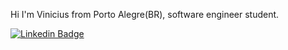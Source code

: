 Hi I'm Vinicius from Porto Alegre(BR), software engineer student.


[![Linkedin Badge](https://img.shields.io/badge/-LinkedIn-blue?https://twitter.com/guarana/status/1390063760480477185?s=19=flat-square&logo=Linkedin&logoColor=white&link=https://www.linkedin.com/in/felipefialho)](https://www.linkedin.com/in/vinicius-fernandes-1727981a6/
)


